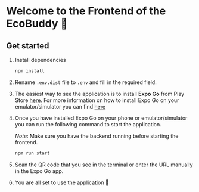 # Welcome to the Frontend of the EcoBuddy 👋

## Get started

1. Install dependencies

   ```bash
   npm install
   ```

2. Rename `.env.dist` file to `.env` and fill in the required field.

3. The easiest way to see the application is to install **Expo Go** from Play Store [here](https://play.google.com/store/apps/details?id=host.exp.exponent). For more information on how to install Expo Go on your emulator/simulator you can find [here](https://expo.dev/go)

4. Once you have installed Expo Go on your phone or emulator/simulator you can run the following command to start the application.

   _Note_: Make sure you have the backend running before starting the frontend.

   ```bash
   npm run start
   ```

5. Scan the QR code that you see in the terminal or enter the URL manually in the Expo Go app.

6. You are all set to use the application 🎉
